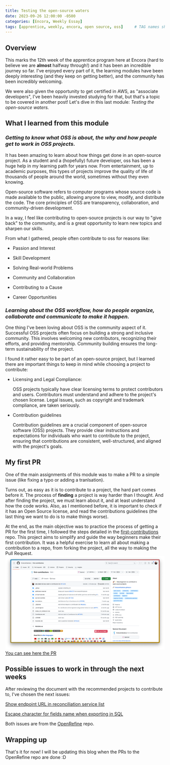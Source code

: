 ```yaml
---
title: Testing the open-source waters
date: 2023-09-26 12:00:00 -0500
categories: [Encora, Weekly Essay]
tags: [apprentice, weekly, encora, open source, oss]     # TAG names should always be lowercase
---
```

## Overview

This marks the 12th week of the apprentice program here at Encora (hard to believe we are **almost** halfway through!) and it has been an incredible journey so far. I've enjoyed every part of it, the learning modules have been deeply interesting (and they keep on getting better), and the community has been incredibly welcoming.

We were also given the opportunity to get certified in AWS, as "associate developers", I've been heavily invested studying for that, but that's a topic to be covered in another post! Let's dive in this last module: _Testing the open-source waters._

## What I learned from this module

### _Getting to know what OSS is about, the why and how people get to work in OSS projects._

It has been amazing to learn about how things get done in an open-source project. As a student and a (hopefully) future developer, oss has been a huge help in my learning path for years now. From entertainment, up to academic purposes, this types of projects improve the quality of life of thousands of people around the world, sometimes without they even knowing.

Open-source software refers to computer programs whose source code is made available to the public, allowing anyone to view, modify, and distribute the code. The core principles of OSS are transparency, collaboration, and community-driven development.

In a way, I feel like contributing to open-source projects is our way to "give back" to the community, and is a great opportunity to learn new topics and sharpen our skills.

From what I gathered, people often contribute to oss for reasons like:

* Passion and Interest
<!-- : Many OSS contributors are passionate about technology and specific software. They contribute because they genuinely enjoy working on it. -->

* Skill Development
<!-- : Contributing to OSS allows developers to hone their skills and gain real-world experience, which can be valuable in their careers. -->

* Solving Real-world Problems
<!-- : OSS often addresses real-world challenges. Contributors are motivated by the opportunity to solve problems and create software that benefits others. -->

* Community and Collaboration
<!-- : Being part of an OSS community offers a sense of belonging and the opportunity to collaborate with like-minded individuals from around the world. -->

* Contributing to a Cause
<!-- : Some people are driven by ideological reasons, believing in the principles of open access, transparency, and freedom of software. -->

* Career Opportunities
<!-- : Many companies value contributions to OSS, and it can enhance an individual's resume and career prospects. -->


### _Learning about the OSS workflow, how do people organize, collaborate and communicate to make it happen._

One thing I've been loving about OSS is the community aspect of it. Successful OSS projects often focus on building a strong and inclusive community. This involves welcoming new contributors, recognizing their efforts, and providing mentorship. Community building ensures the long-term sustainability of the project.

I found it rather easy to be part of an open-source project, but I learned there are important things to keep in mind while choosing a project to contribute:
* Licensing and Legal Compliance:

    OSS projects typically have clear licensing terms to protect contributors and users. Contributors must understand and adhere to the project's chosen license. Legal issues, such as copyright and trademark compliance, are taken seriously.
    
* Contribution guidelines

    Contribution guidelines are a crucial component of open-source software (OSS) projects. They provide clear instructions and expectations for individuals who want to contribute to the project, ensuring that contributions are consistent, well-structured, and aligned with the project's goals. 

## My first PR
One of the main assignments of this module was to make a PR to a simple issue (like fixing a typo or adding a tranlsation).

Turns out, as easy as it is to contribute to a project, the hard part comes before it. The process of **finding** a project is way harder than I thought. And after finding the project, we must learn about it, and at least understand how the code works. Also, as I mentioned before, it is important to check if it has an Open Source license, and read the contributions guidelines (the last thing we want to do is to make things worse).

At the end, as the main objective was to practice the process of getting a PR for the first time, I followed the steps detailed in the [first-contributions](https://github.com/firstcontributions/first-contributions) repo. This project aims to simplify and guide the way beginners make their first contribution. It was a helpful exercise to learn all about making a contribution to a repo, from forking the project, all the way to making the Pull Request.
![contribution](/assets/img/contribution.png)
[You can see here the PR](https://github.com/firstcontributions/first-contributions/pull/73361)

## Possible issues to work in through the next weeks

After reviewing the document with the recommended projects to contribute to, I've chosen the next issues:

[Show endpoint URL in reconciliation service list](https://github.com/OpenRefine/OpenRefine/issues/5878)

[Escape character for fields name when exporting in SQL](https://github.com/OpenRefine/OpenRefine/issues/4716)

Both issues are from the [OpenRefine](https://github.com/OpenRefine/OpenRefine) repo.

## Wrapping up

That's it for now! I will be updating this blog when the PRs to the OpenRefine repo are done :D
